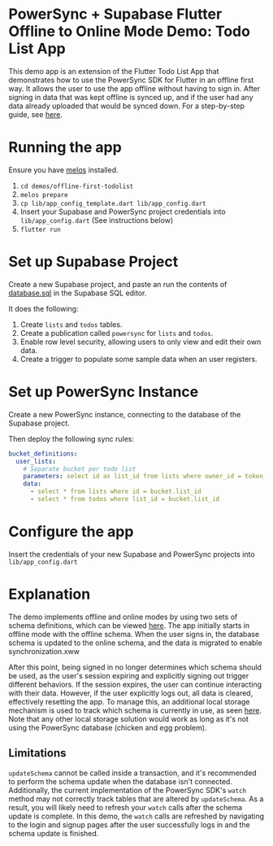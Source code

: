 # PowerSync + Supabase Flutter Offline to Online Mode Demo: Todo List App

This demo app is an extension of the Flutter Todo List App that demonstrates how to use the PowerSync SDK for Flutter in an offline first way. It allows the user to use the app offline without having to sign in. After signing in data that was kept offline is synced up, and if the user had any data already uploaded that would be synced down. For a step-by-step guide, see [here](https://docs.powersync.com/integration-guides/supabase).

# Running the app

Ensure you have [melos](https://melos.invertase.dev/~melos-latest/getting-started) installed.

1. `cd demos/offline-first-todolist`
2. `melos prepare`
3. `cp lib/app_config_template.dart lib/app_config.dart`
4. Insert your Supabase and PowerSync project credentials into `lib/app_config.dart` (See instructions below)
5. `flutter run`

# Set up Supabase Project

Create a new Supabase project, and paste an run the contents of [database.sql](./database.sql) in the Supabase SQL editor.

It does the following:

1. Create `lists` and `todos` tables.
2. Create a publication called `powersync` for `lists` and `todos`.
3. Enable row level security, allowing users to only view and edit their own data.
4. Create a trigger to populate some sample data when an user registers.

# Set up PowerSync Instance

Create a new PowerSync instance, connecting to the database of the Supabase project.

Then deploy the following sync rules:

```yaml
bucket_definitions:
  user_lists:
    # Separate bucket per todo list
    parameters: select id as list_id from lists where owner_id = token_parameters.user_id
    data:
      - select * from lists where id = bucket.list_id
      - select * from todos where list_id = bucket.list_id
```

# Configure the app

Insert the credentials of your new Supabase and PowerSync projects into `lib/app_config.dart`

# Explanation

The demo implements offline and online modes by using two sets of schema definitions, which can be viewed [here](./lib/models/schema.dart). The app initially starts in offline mode with the offline schema. When the user signs in, the database schema is updated to the online schema, and the data is migrated to enable synchronization.xww

After this point, being signed in no longer determines which schema should be used, as the user's session expiring and explicitly signing out trigger different behaviors. If the session expires, the user can continue interacting with their data. However, if the user explicitly logs out, all data is cleared, effectively resetting the app. To manage this, an additional local storage mechanism is used to track which schema is currently in use, as seen [here](./lib/models/sync_mode.dart.dart). Note that any other local storage solution would work as long as it's not using the PowerSync database (chicken and egg problem).

## Limitations

`updateSchema` cannot be called inside a transaction, and it's recommended to perform the schema update when the database isn't connected.
Additionally, the current implementation of the PowerSync SDK's `watch` method may not correctly track tables that are altered by `updateSchema`. As a result, you will likely need to refresh your `watch` calls after the schema update is complete. In this demo, the `watch` calls are refreshed by navigating to the login and signup pages after the user successfully logs in and the schema update is finished.

